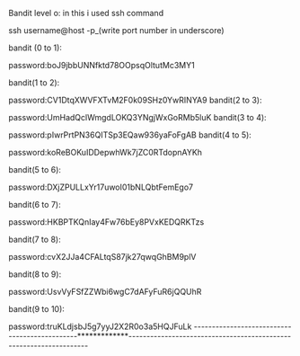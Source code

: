   
Bandit level o:
in this i used ssh command

ssh username@host -p_(write port number in underscore)

bandit (0 to 1):

password:boJ9jbbUNNfktd78OOpsqOltutMc3MY1

bandit(1 to 2):

password:CV1DtqXWVFXTvM2F0k09SHz0YwRINYA9
bandit(2 to 3):

password:UmHadQclWmgdLOKQ3YNgjWxGoRMb5luK
bandit(3 to 4):


password:pIwrPrtPN36QITSp3EQaw936yaFoFgAB
bandit(4 to 5):

password:koReBOKuIDDepwhWk7jZC0RTdopnAYKh

bandit(5 to 6):

password:DXjZPULLxYr17uwoI01bNLQbtFemEgo7

bandit(6 to 7):

password:HKBPTKQnIay4Fw76bEy8PVxKEDQRKTzs

bandit(7 to 8):

password:cvX2JJa4CFALtqS87jk27qwqGhBM9plV

bandit(8 to 9):

password:UsvVyFSfZZWbi6wgC7dAFyFuR6jQQUhR

bandit(9 to 10):

password:truKLdjsbJ5g7yyJ2X2R0o3a5HQJFuLk 
----------------------------------------------*************-------------------------------------------------------------------
